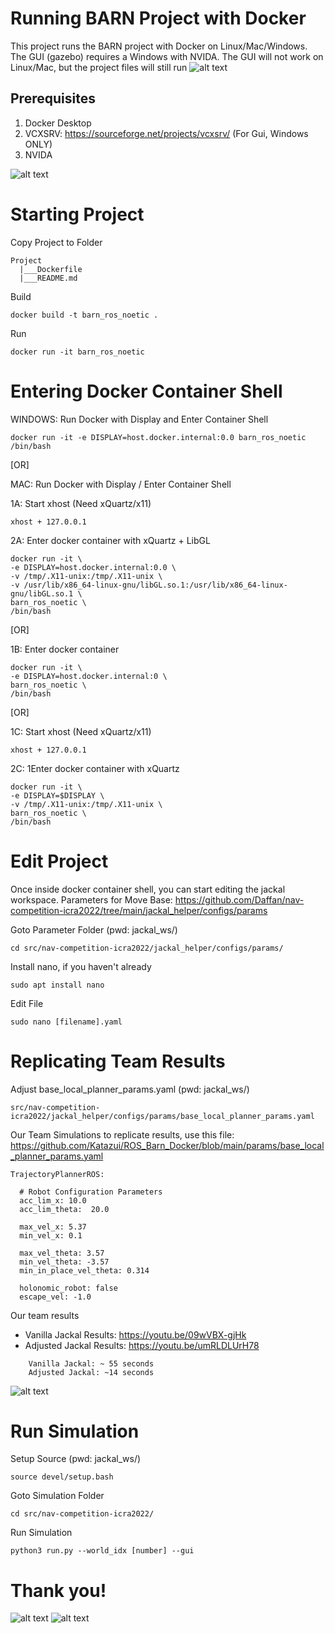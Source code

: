 # Running BARN Project with Docker

This project runs the BARN project with Docker on Linux/Mac/Windows. The GUI (gazebo) requires a Windows with NVIDA. The GUI will not work on Linux/Mac, but the project files will still run
![alt text](https://github.com/katazui/ROS_Barn_Docker/blob/main/images/Title.png?raw=true)

## Prerequisites

1. Docker Desktop
2. VCXSRV: https://sourceforge.net/projects/vcxsrv/ (For Gui, Windows ONLY)
3. NVIDA

![alt text](https://github.com/katazui/ROS_Barn_Docker/blob/main/images/Milestones.png?raw=true)

# Starting Project

Copy Project to Folder

    Project
      |___Dockerfile
      |___README.md


Build

    docker build -t barn_ros_noetic .

Run

    docker run -it barn_ros_noetic

# Entering Docker Container Shell

WINDOWS: Run Docker with Display and Enter Container Shell

    docker run -it -e DISPLAY=host.docker.internal:0.0 barn_ros_noetic /bin/bash

[OR]

MAC: Run Docker with Display / Enter Container Shell

1A: Start xhost (Need xQuartz/x11)
    
    xhost + 127.0.0.1


2A: Enter docker container with xQuartz + LibGL

    docker run -it \
    -e DISPLAY=host.docker.internal:0.0 \
    -v /tmp/.X11-unix:/tmp/.X11-unix \
    -v /usr/lib/x86_64-linux-gnu/libGL.so.1:/usr/lib/x86_64-linux-gnu/libGL.so.1 \
    barn_ros_noetic \
    /bin/bash

[OR]

1B: Enter docker container

    docker run -it \
    -e DISPLAY=host.docker.internal:0 \
    barn_ros_noetic \
    /bin/bash

[OR]

1C: Start xhost (Need xQuartz/x11)

    xhost + 127.0.0.1

2C: 1Enter docker container with xQuartz

    docker run -it \
    -e DISPLAY=$DISPLAY \
    -v /tmp/.X11-unix:/tmp/.X11-unix \
    barn_ros_noetic \
    /bin/bash


# Edit Project

Once inside docker container shell, you can start editing the jackal workspace. 
Parameters for Move Base: https://github.com/Daffan/nav-competition-icra2022/tree/main/jackal_helper/configs/params

Goto Parameter Folder (pwd: jackal_ws/)

    cd src/nav-competition-icra2022/jackal_helper/configs/params/

Install nano, if you haven't already

    sudo apt install nano

Edit File

    sudo nano [filename].yaml


# Replicating Team Results

Adjust base_local_planner_params.yaml (pwd: jackal_ws/)

    src/nav-competition-icra2022/jackal_helper/configs/params/base_local_planner_params.yaml

Our Team Simulations to replicate results, use this file: https://github.com/Katazui/ROS_Barn_Docker/blob/main/params/base_local_planner_params.yaml

    TrajectoryPlannerROS:

      # Robot Configuration Parameters
      acc_lim_x: 10.0
      acc_lim_theta:  20.0
    
      max_vel_x: 5.37
      min_vel_x: 0.1
    
      max_vel_theta: 3.57
      min_vel_theta: -3.57
      min_in_place_vel_theta: 0.314
    
      holonomic_robot: false
      escape_vel: -1.0

Our team results

- Vanilla Jackal Results: https://youtu.be/09wVBX-gjHk
- Adjusted Jackal Results: https://youtu.be/umRLDLUrH78

```
    Vanilla Jackal: ~ 55 seconds
    Adjusted Jackal: ~14 seconds
```

![alt text](https://github.com/katazui/ROS_Barn_Docker/blob/main/images/Info1.png?raw=true)

# Run Simulation

Setup Source (pwd: jackal_ws/)

    source devel/setup.bash

Goto Simulation Folder

    cd src/nav-competition-icra2022/

Run Simulation

    python3 run.py --world_idx [number] --gui

# Thank you!
![alt text](https://github.com/katazui/ROS_Barn_Docker/blob/main/images/Thanks.png?raw=true)
![alt text](https://github.com/katazui/ROS_Barn_Docker/blob/main/images/Members.png?raw=true)
